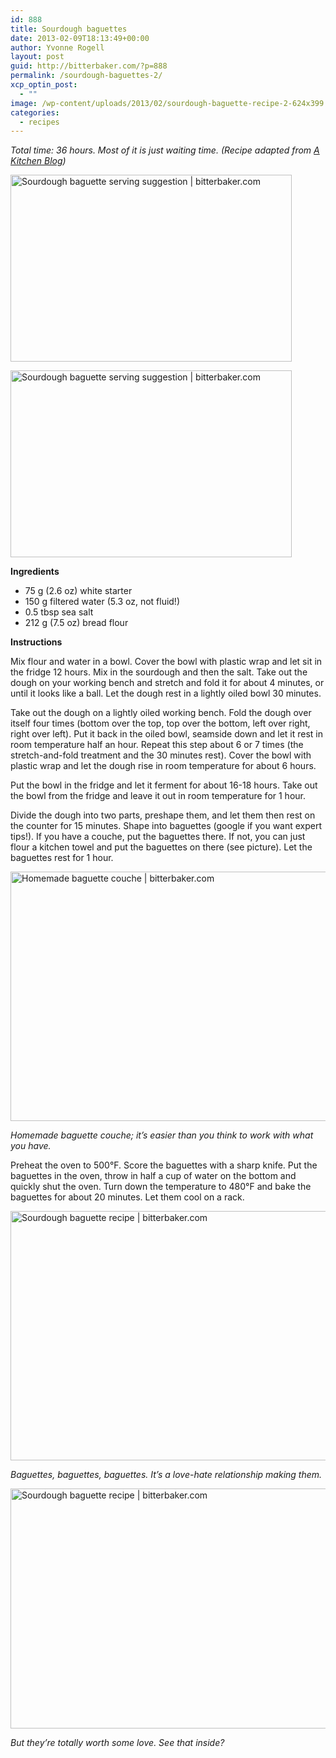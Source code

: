 ```yaml
---
id: 888
title: Sourdough baguettes
date: 2013-02-09T18:13:49+00:00
author: Yvonne Rogell
layout: post
guid: http://bitterbaker.com/?p=888
permalink: /sourdough-baguettes-2/
xcp_optin_post:
  - ""
image: /wp-content/uploads/2013/02/sourdough-baguette-recipe-2-624x399.jpg
categories:
  - recipes
---
```

_Total time: 36 hours. Most of it is just waiting time. (Recipe adapted from <a title="A Kitchen Blog" href="http://akitchenblog.wordpress.com/2013/01/09/baguette-sourdough/" target="_blank">A Kitchen Blog</a>)_

<p class="recipe-icon">
  <img class="pinthis recipe-icon alignright" title="Sourdough baguette serving suggestion | bitterbaker.com" alt="Sourdough baguette serving suggestion | bitterbaker.com" src="http://bitterbaker.com/images/sourdough-baguette-oliveoil-mini.jpg" width="450" height="299" />
</p>

<p class="">
  <img class="pinthis  alignright" title="Sourdough baguette serving suggestion | bitterbaker.com" alt="Sourdough baguette serving suggestion | bitterbaker.com" src="http://bitterbaker.com/images/sourdough-baguette-oliveoil.jpg" width="450" height="299" />
</p>

**Ingredients**

  * 75 g (2.6 oz) white starter
  * 150 g filtered water (5.3 oz, not fluid!)
  * 0.5 tbsp sea salt
  * 212 g (7.5 oz) bread flour

**Instructions**
  
Mix flour and water in a bowl. Cover the bowl with plastic wrap and let sit in the fridge 12 hours. Mix in the sourdough and then the salt. Take out the dough on your working bench and stretch and fold it for about 4 minutes, or until it looks like a ball. Let the dough rest in a lightly oiled bowl 30 minutes.

Take out the dough on a lightly oiled working bench. Fold the dough over itself four times (bottom over the top, top over the bottom, left over right, right over left). Put it back in the oiled bowl, seamside down and let it rest in room temperature half an hour. Repeat this step about 6 or 7 times (the stretch-and-fold treatment and the 30 minutes rest). Cover the bowl with plastic wrap and let the dough rise in room temperature for about 6 hours.

Put the bowl in the fridge and let it ferment for about 16-18 hours. Take out the bowl from the fridge and leave it out in room temperature for 1 hour.

Divide the dough into two parts, preshape them, and let them then rest on the counter for 15 minutes. Shape into baguettes (google if you want expert tips!). If you have a couche, put the baguettes there. If not, you can just flour a kitchen towel and put the baguettes on there (see picture). Let the baguettes rest for 1 hour.

<img class="pinthis" title="Homemade baguette couche | bitterbaker.com" alt="Homemade baguette couche | bitterbaker.com" src="http://bitterbaker.com/images/homemade-couche.jpg" width="600" height="399" />
  
_Homemade baguette couche; it&#8217;s easier than you think to work with what you have._

Preheat the oven to 500°F. Score the baguettes with a sharp knife. Put the baguettes in the oven, throw in half a cup of water on the bottom and quickly shut the oven. Turn down the temperature to 480°F and bake the baguettes for about 20 minutes. Let them cool on a rack.

<img class="pinthis" title="Sourdough baguette recipe | bitterbaker.com" alt="Sourdough baguette recipe | bitterbaker.com" src="http://bitterbaker.com/images/sourdough-baguette-recipe.jpg" width="600" height="399" />
  
_Baguettes, baguettes, baguettes. It&#8217;s a love-hate relationship making them._ 

<img class="pinthis" title="Sourdough baguette recipe | bitterbaker.com" alt="Sourdough baguette recipe | bitterbaker.com" src="http://bitterbaker.com/images/sourdough-baguette-recipe-2.jpg" width="600" height="384" />
  
_But they&#8217;re totally worth some love. See that inside?_